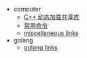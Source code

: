 - computer
    - [C++ 动态加载共享库](notes/computer/dlopen-cpp.md)
    - [常用命令](notes/computer/command.md)
    - [miscellaneous links](notes/computer/misc-links.md)
- golang
    - [golang links](notes/golang/golang-links.md)